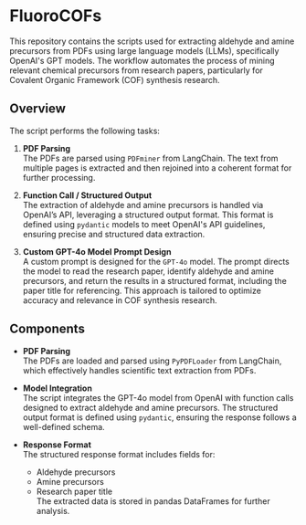 # FluoroCOFs

This repository contains the scripts used for extracting aldehyde and amine precursors from PDFs using large language models (LLMs), specifically OpenAI's GPT models. The workflow automates the process of mining relevant chemical precursors from research papers, particularly for Covalent Organic Framework (COF) synthesis research.

## Overview

The script performs the following tasks:

1. **PDF Parsing**  
   The PDFs are parsed using `PDFminer` from LangChain. The text from multiple pages is extracted and then rejoined into a coherent format for further processing.

2. **Function Call / Structured Output**  
   The extraction of aldehyde and amine precursors is handled via OpenAI’s API, leveraging a structured output format. This format is defined using `pydantic` models to meet OpenAI's API guidelines, ensuring precise and structured data extraction.

3. **Custom GPT-4o Model Prompt Design**  
   A custom prompt is designed for the `GPT-4o` model. The prompt directs the model to read the research paper, identify aldehyde and amine precursors, and return the results in a structured format, including the paper title for referencing. This approach is tailored to optimize accuracy and relevance in COF synthesis research.

## Components

- **PDF Parsing**  
   The PDFs are loaded and parsed using `PyPDFLoader` from LangChain, which effectively handles scientific text extraction from PDFs.

- **Model Integration**  
   The script integrates the GPT-4o model from OpenAI with function calls designed to extract aldehyde and amine precursors. The structured output format is defined using `pydantic`, ensuring the response follows a well-defined schema.

- **Response Format**  
   The structured response format includes fields for:
   - Aldehyde precursors
   - Amine precursors
   - Research paper title  
   The extracted data is stored in pandas DataFrames for further analysis.
